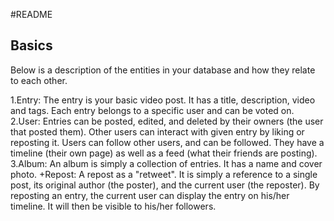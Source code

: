 #README
## Basics

Below is a description of the entities in your database and how they relate to each other.

1.Entry: The entry is your basic video post. It has a title, description, video and tags. Each entry belongs to a specific user and can be voted on.
2.User: Entries can be posted, edited, and deleted by their owners (the user that posted them). Other users can interact with given entry by liking or reposting it. Users can follow other users, and can be followed. They have a timeline (their own page) as well as a feed (what their friends are posting).
3.Album: An album is simply a collection of entries. It has a name and cover photo.
+Repost: A repost as a "retweet". It is simply a reference to a single post, its original author (the poster), and the current user (the reposter). By reposting an entry, the current user can display the entry on his/her timeline. It will then be visible to his/her followers. 
